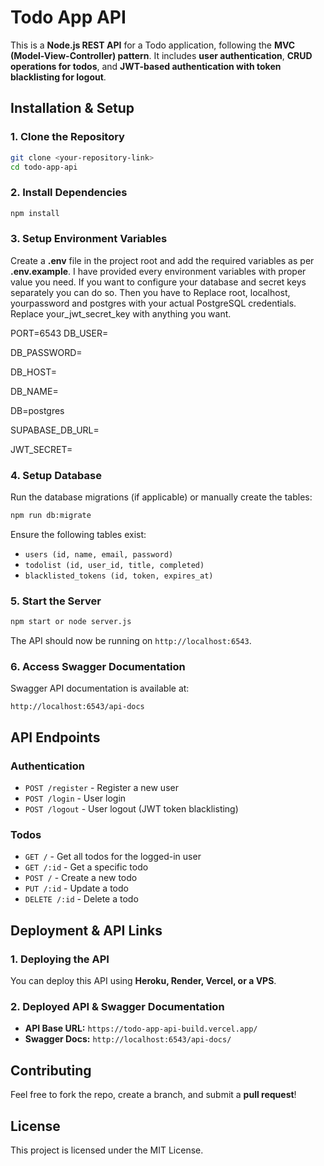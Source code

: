 # Todo App API

This is a **Node.js REST API** for a Todo application, following the **MVC (Model-View-Controller) pattern**. It includes **user authentication**, **CRUD operations for todos**, and **JWT-based authentication with token blacklisting for logout**.

## **Installation & Setup**

### **1. Clone the Repository**
```sh
git clone <your-repository-link>
cd todo-app-api
```

### **2. Install Dependencies**
```sh
npm install
```

### **3. Setup Environment Variables**
Create a **.env** file in the project root and add the required variables as per **.env.example**.
I have provided every environment variables with proper value you need. If you want to configure your database and secret keys separately you can do so. Then you have to Replace root, localhost, yourpassword and postgres with your actual PostgreSQL credentials. Replace your_jwt_secret_key with anything you want. 

PORT=6543 
DB_USER=

DB_PASSWORD=

DB_HOST=

DB_NAME= 

DB=postgres

SUPABASE_DB_URL=

JWT_SECRET=

### **4. Setup Database**
Run the database migrations (if applicable) or manually create the tables:
```sh
npm run db:migrate
```
Ensure the following tables exist:
- `users (id, name, email, password)`
- `todolist (id, user_id, title, completed)`
- `blacklisted_tokens (id, token, expires_at)`

### **5. Start the Server**
```sh
npm start or node server.js
```
The API should now be running on `http://localhost:6543`.

### **6. Access Swagger Documentation**
Swagger API documentation is available at:
```
http://localhost:6543/api-docs
```

## **API Endpoints**

### **Authentication**
- `POST /register` - Register a new user
- `POST /login` - User login
- `POST /logout` - User logout (JWT token blacklisting)

### **Todos**
- `GET /` - Get all todos for the logged-in user
- `GET /:id` - Get a specific todo
- `POST /` - Create a new todo
- `PUT /:id` - Update a todo
- `DELETE /:id` - Delete a todo

## **Deployment & API Links**

### **1. Deploying the API**
You can deploy this API using **Heroku, Render, Vercel, or a VPS**.


### **2. Deployed API & Swagger Documentation**
- **API Base URL:** `https://todo-app-api-build.vercel.app/`
- **Swagger Docs:** `http://localhost:6543/api-docs/`

## **Contributing**
Feel free to fork the repo, create a branch, and submit a **pull request**!

## **License**
This project is licensed under the MIT License.


